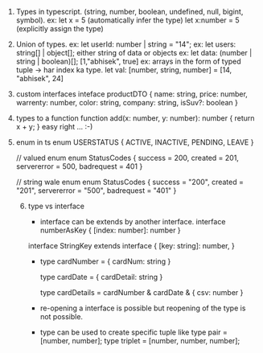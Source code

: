 1. Types in typescript. (string, number, boolean, undefined, null, bigint, symbol).
ex: let x = 5 (automatically infer the type)
    let x:number = 5 (explicitly assign the type)
    
2. Union of types. 
ex: let userId: number | string = "14";
ex: let users: string[] | object[]; either string of data or objects 
ex: let data: (number | string | boolean)[]; [1,"abhisek", true]
ex: arrays in the form of typed tuple -> har index ka type. 
    let val: [number, string, number] = [14, "abhisek", 24]
   
3. custom interfaces 
   inteface productDTO {
   name: string,
   price: number,
   warrenty: number,
   color: string,
   company: string,
   isSuv?: boolean 
   }
   
4.  types to a function
    function add(x: number, y: number): number { return x + y; }
    easy right ... :-)
    
5. enum in ts
   enum USERSTATUS {
   ACTIVE,
   INACTIVE,
   PENDING,
   LEAVE
   }
   
   // valued enum
   enum StatusCodes {
   success = 200,
   created = 201,
   servererror = 500,
   badrequest = 401
   }
   
   // string wale enum
   enum StatusCodes {
   success = "200",
   created = "201",
   servererror = "500",
   badrequest = "401"
   }
   
   6. type vs interface
      - interface can be extends by another interface. 
      interface numberAsKey {
      [index: number]: number
      }
      
      interface StringKey extends interface {
      [key: string]: number,
      }
      
      - type cardNumber = {
      	cardNum: string
      	}
      	
      	type cardDate = {
      	 cardDetail: string
      	}
      	
      	type cardDetails = cardNumber & cardDate & { csv: number }
      	
      - re-opening a interface is possible but reopening of the type is not possible.
      
      - type can be used to create specific tuple like 
      type pair = [number, number];
      type triplet = [number, number, number];
